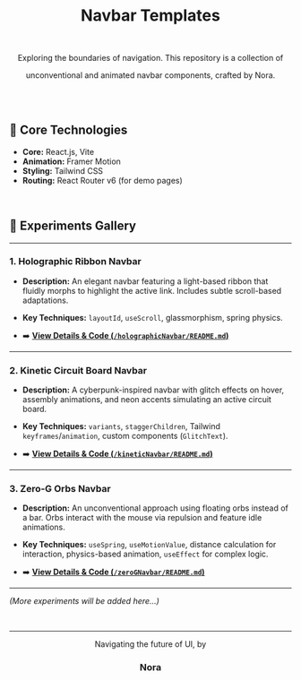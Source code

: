 <div align="center">
  <h1>Navbar Templates</h1>
</div>


<br>

<div align="center">
  <p>Exploring the boundaries of navigation. This repository is a collection of </p>
  <p>unconventional and animated navbar components, crafted by Nora.</p>

  <br>
  </div>

<br>



## 🚀 Core Technologies

* **Core:** React.js, Vite
* **Animation:** Framer Motion
* **Styling:** Tailwind CSS
* **Routing:** React Router v6 (for demo pages)

<br>

## 🧪 Experiments Gallery

---

### 1. Holographic Ribbon Navbar

* **Description:** An elegant navbar featuring a light-based ribbon that fluidly morphs to highlight the active link. Includes subtle scroll-based adaptations.
* **Key Techniques:** `layoutId`, `useScroll`, glassmorphism, spring physics.



* ➡️ **[View Details & Code (`/holographicNavbar/README.md`)](./holographicNavbar/README.md)** 

---

### 2. Kinetic Circuit Board Navbar

* **Description:** A cyberpunk-inspired navbar with glitch effects on hover, assembly animations, and neon accents simulating an active circuit board.
* **Key Techniques:** `variants`, `staggerChildren`, Tailwind `keyframes`/`animation`, custom components (`GlitchText`).


* ➡️ **[View Details & Code (`/kineticNavbar/README.md`)](./kineticNavbar/README.md)** 
---

### 3. Zero-G Orbs Navbar

* **Description:** An unconventional approach using floating orbs instead of a bar. Orbs interact with the mouse via repulsion and feature idle animations.
* **Key Techniques:** `useSpring`, `useMotionValue`, distance calculation for interaction, physics-based animation, `useEffect` for complex logic.


* ➡️ **[View Details & Code (`/zeroGNavbar/README.md`)](./zeroGNavbar/README.md)** 

---

*(More experiments will be added here...)*

<br>


---

<div align="center">
  <p>Navigating the future of UI, by</p>
  <h3>Nora</h3>
</div>

